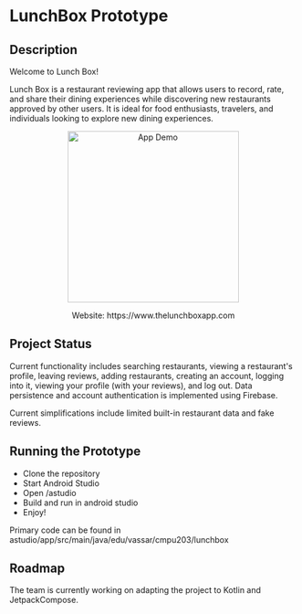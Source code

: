 # LunchBox Prototype

## Description

Welcome to Lunch Box!

Lunch Box is a restaurant reviewing app that allows users to record, rate, and share their dining experiences while discovering new restaurants approved by other users. It is ideal for food enthusiasts, travelers, and individuals looking to explore new dining experiences. 

<div align="center">
  <img src="https://github.com/user-attachments/assets/834884ef-d253-4bd8-a272-646ae01f6955" alt="App Demo" width="300" height="auto"/>
  <p>Website: https://www.thelunchboxapp.com</p>
</div>

## Project Status

Current functionality includes searching restaurants, viewing a restaurant's profile, leaving reviews, adding restaurants, creating an account, logging into it, viewing your profile (with your reviews), and log out. Data persistence and account authentication is implemented using Firebase.

Current simplifications include limited built-in restaurant data and fake reviews.

## Running the Prototype
* Clone the repository
* Start Android Studio
* Open /astudio
* Build and run in android studio
* Enjoy!

Primary code can be found in astudio/app/src/main/java/edu/vassar/cmpu203/lunchbox

## Roadmap

The team is currently working on adapting the project to Kotlin and JetpackCompose.
